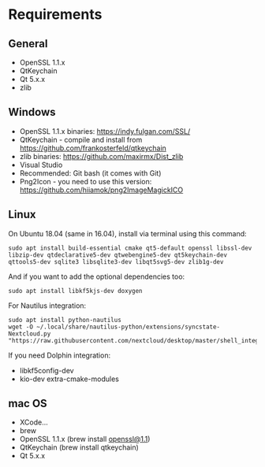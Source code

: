 # Requirements

## General
- OpenSSL 1.1.x
- QtKeychain
- Qt 5.x.x
- zlib

## Windows
- OpenSSL 1.1.x binaries: https://indy.fulgan.com/SSL/
- QtKeychain - compile and install from https://github.com/frankosterfeld/qtkeychain
- zlib binaries: https://github.com/maxirmx/Dist_zlib
- Visual Studio 
- Recommended: Git bash (it comes with Git)
- Png2Icon - you need to use this version: https://github.com/hiiamok/png2ImageMagickICO

## Linux 
On Ubuntu 18.04 (same in 16.04), install via terminal using this command:
```
sudo apt install build-essential cmake qt5-default openssl libssl-dev libzip-dev qtdeclarative5-dev qtwebengine5-dev qt5keychain-dev qttools5-dev sqlite3 libsqlite3-dev libqt5svg5-dev zlib1g-dev
```
And if you want to add the optional dependencies too:
```
sudo apt install libkf5kjs-dev doxygen
```

For Nautilus integration:
```
sudo apt install python-nautilus
wget -O ~/.local/share/nautilus-python/extensions/syncstate-Nextcloud.py "https://raw.githubusercontent.com/nextcloud/desktop/master/shell_integration/nautilus/syncstate.py"
```

If you need Dolphin integration:
- libkf5config-dev
- kio-dev extra-cmake-modules

## mac OS
- XCode...
- brew
- OpenSSL 1.1.x (brew install openssl@1.1)
- QtKeychain (brew install qtkeychain)
- Qt 5.x.x












